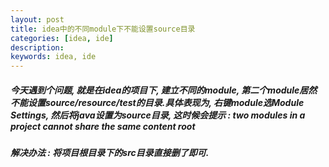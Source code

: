 ```yaml
---
layout: post  
title: idea中的不同module下不能设置source目录  
categories: [idea, ide]  
description:  
keywords: idea, ide   
---
```


##### 今天遇到个问题, 就是在idea的项目下, 建立不同的module, 第二个module居然不能设置source/resource/test的目录.具体表现为, 右键module选Module Settings, 然后将java设置为source目录, 这时候会提示 : two modules in a project cannot share the same content root  

##### 解决办法 : 将项目根目录下的src目录直接删了即可.